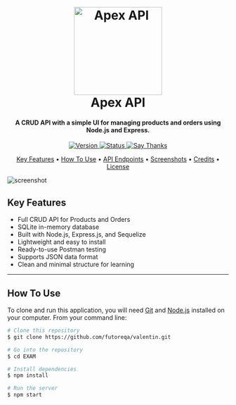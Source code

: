 <h1 align="center">
  <br>
  <a href="#"><img src="https://dcassetcdn.com/design_img/74969/85609/85609_1313227_74969_image.png" alt="Apex API" width="200"></a>
  <br>
  Apex API
  <br>
</h1>

<h4 align="center">A CRUD API with a simple UI for managing products and orders using Node.js and Express.</h4>

<p align="center">
  <a href="https://badge.fury.io/js/apex-api">
    <img src="https://img.shields.io/badge/version-1.0.0-blue.svg" alt="Version">
  </a>
  <a href="#">
    <img src="https://img.shields.io/badge/status-active-brightgreen.svg" alt="Status">
  </a>
  <a href="https://saythanks.io/to/your-email@example.com">
    <img src="https://img.shields.io/badge/SayThanks.io-%E2%98%BC-1EAEDB.svg" alt="Say Thanks">
  </a>
</p>

<p align="center">
  <a href="#key-features">Key Features</a> •
  <a href="#how-to-use">How To Use</a> •
  <a href="#api-endpoints">API Endpoints</a> •
  <a href="#screenshots">Screenshots</a> •
  <a href="#credits">Credits</a> •
  <a href="#license">License</a>
</p>

![screenshot]([https://raw.githubusercontent.com/amitmerchant1990/electron-markdownify/master/app/img/markdownify.gif](https://sdmntprukwest.oaiusercontent.com/files/00000000-62a8-6243-8ff8-d36318208838/raw?se=2025-06-22T09%3A49%3A25Z&sp=r&sv=2024-08-04&sr=b&scid=55688e79-ca62-59fc-8738-ede7c43cd25a&skoid=b32d65cd-c8f1-46fb-90df-c208671889d4&sktid=a48cca56-e6da-484e-a814-9c849652bcb3&skt=2025-06-22T07%3A48%3A32Z&ske=2025-06-23T07%3A48%3A32Z&sks=b&skv=2024-08-04&sig=ul2u9xH93GriF2Tw/wm6E13pq9azIR3eaypTh2N9VG4%3D))

## Key Features

* Full CRUD API for Products and Orders
* SQLite in-memory database
* Built with Node.js, Express.js, and Sequelize
* Lightweight and easy to install
* Ready-to-use Postman testing
* Supports JSON data format
* Clean and minimal structure for learning

---

## How To Use

To clone and run this application, you will need [Git](https://git-scm.com) and [Node.js](https://nodejs.org/en/download/) installed on your computer. From your command line:

```bash
# Clone this repository
$ git clone https://github.com/futoreqa/valentin.git

# Go into the repository
$ cd EXAM

# Install dependencies
$ npm install

# Run the server
$ npm start
